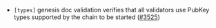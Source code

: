 - `[types]` genesis doc validation verifies that all validators
  use PubKey types supported by the chain to be started
  ([\#3525](https://github.com/depinnetwork/por-consensus/pull/3525))